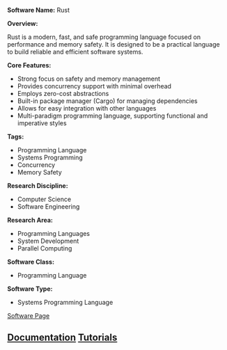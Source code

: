 **Software Name:** Rust

**Overview:**

Rust is a modern, fast, and safe programming language focused on performance and memory safety. It is designed to be a practical language to build reliable and efficient software systems.

**Core Features:**
- Strong focus on safety and memory management
- Provides concurrency support with minimal overhead
- Employs zero-cost abstractions
- Built-in package manager (Cargo) for managing dependencies
- Allows for easy integration with other languages
- Multi-paradigm programming language, supporting functional and imperative styles

**Tags:**
- Programming Language
- Systems Programming
- Concurrency
- Memory Safety

**Research Discipline:**
- Computer Science
- Software Engineering

**Research Area:**
- Programming Languages
- System Development
- Parallel Computing

**Software Class:**
- Programming Language

**Software Type:**
- Systems Programming Language

[Software Page](https://www.rust-lang.org/)

[Documentation](https://doc.rust-lang.org/)
[Tutorials](https://doc.rust-lang.org/book/)
--------------------------------------
